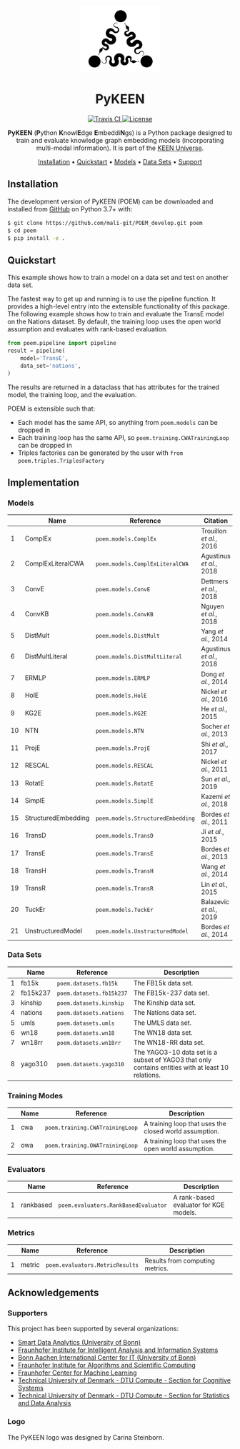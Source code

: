 <p align="center">
  <img src="docs/source/logo.png" height="150">
</p>

<h1 align="center">
  PyKEEN
</h1>

<p align="center">
  <a href="https://travis-ci.com/mali-git/POEM_develop">
    <img src="https://travis-ci.com/mali-git/POEM_develop.svg?token=2tyMYiCcZbjqYscNWXwZ&branch=master"
         alt="Travis CI">
  </a>  
         
  <a href='https://opensource.org/licenses/MIT'>
    <img src='https://img.shields.io/badge/License-MIT-blue.svg' alt='License'/>
  </a>
</p>
  
<p align="center">
    <b>PyKEEN</b> (<b>P</b>ython <b>K</b>nowl<b>E</b>dge <b>E</b>mbeddi<b>N</b>gs) is a Python package designed to
    train and evaluate knowledge graph embedding models (incorporating multi-modal information). It is part of the
    <a href="https://github.com/SmartDataAnalytics/PyKEEN">KEEN Universe</a>.
</p>

<p align="center">
  <a href="#installation">Installation</a> •
  <a href="#quickstart">Quickstart</a> •
  <a href="#models">Models</a> •
  <a href="#datasets">Data Sets</a> •
  <a href="#supporters">Support</a>
</p>


## Installation

The development version of PyKEEN (POEM) can be downloaded and installed from 
[GitHub](https://github.com/mali-git/POEM_develop) on Python 3.7+ with:

```bash
$ git clone https://github.com/mali-git/POEM_develop.git poem
$ cd poem
$ pip install -e .
```

## Quickstart

This example shows how to train a model on a data set and test on another data set.

The fastest way to get up and running is to use the pipeline function. It
provides a high-level entry into the extensible functionality of this package.
The following example shows how to train and evaluate the TransE model on the
Nations dataset. By default, the training loop uses the open world assumption
and evaluates with rank-based evaluation.

```python
from poem.pipeline import pipeline
result = pipeline(
    model='TransE',
    data_set='nations',
)
```

The results are returned in a dataclass that has attributes for the trained
model, the training loop, and the evaluation.

POEM is extensible such that:

- Each model has the same API, so anything from ``poem.models`` can be dropped in
- Each training loop has the same API, so ``poem.training.CWATrainingLoop`` can be dropped in
- Triples factories can be generated by the user with ``from poem.triples.TriplesFactory``

## Implementation

### Models

|    | Name                | Reference                         | Citation                 |
|----|---------------------|-----------------------------------|--------------------------|
|  1 | ComplEx             | `poem.models.ComplEx`             | Trouillon *et al.*, 2016 |
|  2 | ComplExLiteralCWA   | `poem.models.ComplExLiteralCWA`   | Agustinus *et al.*, 2018 |
|  3 | ConvE               | `poem.models.ConvE`               | Dettmers *et al.*, 2018  |
|  4 | ConvKB              | `poem.models.ConvKB`              | Nguyen *et al.*, 2018    |
|  5 | DistMult            | `poem.models.DistMult`            | Yang *et al.*, 2014      |
|  6 | DistMultLiteral     | `poem.models.DistMultLiteral`     | Agustinus *et al.*, 2018 |
|  7 | ERMLP               | `poem.models.ERMLP`               | Dong *et al.*, 2014      |
|  8 | HolE                | `poem.models.HolE`                | Nickel *et al.*, 2016    |
|  9 | KG2E                | `poem.models.KG2E`                | He *et al.*, 2015        |
| 10 | NTN                 | `poem.models.NTN`                 | Socher *et al.*, 2013    |
| 11 | ProjE               | `poem.models.ProjE`               | Shi *et al.*, 2017       |
| 12 | RESCAL              | `poem.models.RESCAL`              | Nickel *et al.*, 2011    |
| 13 | RotatE              | `poem.models.RotatE`              | Sun *et al.*, 2019       |
| 14 | SimplE              | `poem.models.SimplE`              | Kazemi *et al.*, 2018    |
| 15 | StructuredEmbedding | `poem.models.StructuredEmbedding` | Bordes *et al.*, 2011    |
| 16 | TransD              | `poem.models.TransD`              | Ji *et al.*, 2015        |
| 17 | TransE              | `poem.models.TransE`              | Bordes *et al.*, 2013    |
| 18 | TransH              | `poem.models.TransH`              | Wang *et al.*, 2014      |
| 19 | TransR              | `poem.models.TransR`              | Lin *et al.*, 2015       |
| 20 | TuckEr              | `poem.models.TuckEr`              | Balazevic *et al.*, 2019 |
| 21 | UnstructuredModel   | `poem.models.UnstructuredModel`   | Bordes *et al.*, 2014    |

### Data Sets

|    | Name     | Reference                | Description                                                                                        |
|----|----------|--------------------------|----------------------------------------------------------------------------------------------------|
|  1 | fb15k    | `poem.datasets.fb15k`    | The FB15k data set.                                                                                |
|  2 | fb15k237 | `poem.datasets.fb15k237` | The FB15k-237 data set.                                                                            |
|  3 | kinship  | `poem.datasets.kinship`  | The Kinship data set.                                                                              |
|  4 | nations  | `poem.datasets.nations`  | The Nations data set.                                                                              |
|  5 | umls     | `poem.datasets.umls`     | The UMLS data set.                                                                                 |
|  6 | wn18     | `poem.datasets.wn18`     | The WN18 data set.                                                                                 |
|  7 | wn18rr   | `poem.datasets.wn18rr`   | The WN18-RR data set.                                                                              |
|  8 | yago310  | `poem.datasets.yago310`  | The YAGO3-10 data set is a subset of YAGO3 that only contains entities with at least 10 relations. |

### Training Modes

|    | Name   | Reference                       | Description                                            |
|----|--------|---------------------------------|--------------------------------------------------------|
|  1 | cwa    | `poem.training.CWATrainingLoop` | A training loop that uses the closed world assumption. |
|  2 | owa    | `poem.training.OWATrainingLoop` | A training loop that uses the open world assumption.   |

### Evaluators

|    | Name      | Reference                            | Description                            |
|----|-----------|--------------------------------------|----------------------------------------|
|  1 | rankbased | `poem.evaluators.RankBasedEvaluator` | A rank-based evaluator for KGE models. |

### Metrics

|    | Name   | Reference                       | Description                     |
|----|--------|---------------------------------|---------------------------------|
|  1 | metric | `poem.evaluators.MetricResults` | Results from computing metrics. |

## Acknowledgements

### Supporters

This project has been supported by several organizations:

- [Smart Data Analytics (University of Bonn)](http://sda.cs.uni-bonn.de)
- [Fraunhofer Institute for Intelligent Analysis and Information Systems](https://www.iais.fraunhofer.de)
- [Bonn Aachen International Center for IT (University of Bonn)](http://www.b-it-center.de)
- [Fraunhofer Institute for Algorithms and Scientific Computing](https://www.scai.fraunhofer.de)
- [Fraunhofer Center for Machine Learning](https://www.cit.fraunhofer.de/de/zentren/maschinelles-lernen.html)
- [Technical University of Denmark - DTU Compute - Section for Cognitive Systems](https://www.compute.dtu.dk/english/research/research-sections/cogsys)
- [Technical University of Denmark - DTU Compute - Section for Statistics and Data Analysis](https://www.compute.dtu.dk/english/research/research-sections/stat)

### Logo

The PyKEEN logo was designed by Carina Steinborn.
